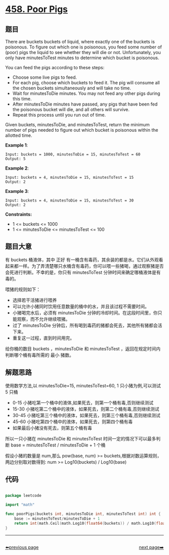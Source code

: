 # [458. Poor Pigs](https://leetcode.com/problems/poor-pigs/)

## 题目

There are buckets buckets of liquid, where exactly one of the buckets is poisonous. To figure out which one is poisonous, you feed some number of (poor) pigs the liquid to see whether they will die or not. Unfortunately, you only have minutesToTest minutes to determine which bucket is poisonous.

You can feed the pigs according to these steps:

- Choose some live pigs to feed.
- For each pig, choose which buckets to feed it. The pig will consume all the chosen buckets simultaneously and will take no time.
- Wait for minutesToDie minutes. You may not feed any other pigs during this time.
- After minutesToDie minutes have passed, any pigs that have been fed the poisonous bucket will die, and all others will survive.
- Repeat this process until you run out of time.

Given buckets, minutesToDie, and minutesToTest, return the minimum number of pigs needed to figure out which bucket is poisonous within the allotted time.

**Example 1**:

    Input: buckets = 1000, minutesToDie = 15, minutesToTest = 60
    Output: 5

**Example 2**:

    Input: buckets = 4, minutesToDie = 15, minutesToTest = 15
    Output: 2

**Example 3**:

    Input: buckets = 4, minutesToDie = 15, minutesToTest = 30
    Output: 2

**Constraints:**

- 1 <= buckets <= 1000
- 1 <= minutesToDie <= minutesToTest <= 100

## 题目大意

有 buckets 桶液体，其中 正好 有一桶含有毒药，其余装的都是水。它们从外观看起来都一样。为了弄清楚哪只水桶含有毒药，你可以喂一些猪喝，通过观察猪是否会死进行判断。不幸的是，你只有 minutesToTest 分钟时间来确定哪桶液体是有毒的。

喂猪的规则如下：

- 选择若干活猪进行喂养
- 可以允许小猪同时饮用任意数量的桶中的水，并且该过程不需要时间。
- 小猪喝完水后，必须有 minutesToDie 分钟的冷却时间。在这段时间里，你只能观察，而不允许继续喂猪。
- 过了 minutesToDie 分钟后，所有喝到毒药的猪都会死去，其他所有猪都会活下来。
- 重复这一过程，直到时间用完。

给你桶的数目 buckets ，minutesToDie 和 minutesToTest ，返回在规定时间内判断哪个桶有毒所需的 最小 猪数。

## 解题思路

使用数学方法,以 minutesToDie=15, minutesToTest=60, 1 只小猪为例,可以测试 5 只桶

- 0-15 小猪吃第一个桶中的液体,如果死去，则第一个桶有毒,否则继续测试
- 15-30 小猪吃第二个桶中的液体，如果死去，则第二个桶有毒,否则继续测试
- 30-45 小猪吃第三个桶中的液体，如果死去，则第三个桶有毒,否则继续测试
- 45-60 小猪吃第四个桶中的液体，如果死去，则第四个桶有毒
- 如果最后小猪没有死去，则第五个桶有毒

所以一只小猪在 minutesToDie 和 minutesToTest 时间一定的情况下可以最多判断 base = minutesToTest / minutesToDie + 1 个桶

假设小猪的数量是 num,那么 pow(base, num) >= buckets,根据对数运算规则，两边分别取对数得到: num >= Log10(buckets) / Log10(base) 

## 代码

```go

package leetcode

import "math"

func poorPigs(buckets int, minutesToDie int, minutesToTest int) int {
	base := minutesToTest/minutesToDie + 1
	return int(math.Ceil(math.Log10(float64(buckets)) / math.Log10(float64(base))))
}
```



----------------------------------------------
<div style="display: flex;justify-content: space-between;align-items: center;">
<p><a href="https://books.halfrost.com/leetcode/ChapterFour/0400~0499/0457.Circular-Array-Loop/">⬅️previous page</a></p>
<p><a href="https://books.halfrost.com/leetcode/ChapterFour/0400~0499/0460.LFU-Cache/">next page➡️</a></p>
</div>
